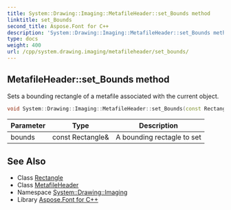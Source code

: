 ```yaml
---
title: System::Drawing::Imaging::MetafileHeader::set_Bounds method
linktitle: set_Bounds
second_title: Aspose.Font for C++
description: 'System::Drawing::Imaging::MetafileHeader::set_Bounds method. Sets a bounding rectangle of a metafile associated with the current object in C++.'
type: docs
weight: 400
url: /cpp/system.drawing.imaging/metafileheader/set_bounds/
---
```

## MetafileHeader::set_Bounds method


Sets a bounding rectangle of a metafile associated with the current object.

```cpp
void System::Drawing::Imaging::MetafileHeader::set_Bounds(const Rectangle &bounds)
```


| Parameter | Type | Description |
| --- | --- | --- |
| bounds | const Rectangle\& | A bounding rectagle to set |

## See Also

* Class [Rectangle](../../../system.drawing/rectangle/)
* Class [MetafileHeader](../)
* Namespace [System::Drawing::Imaging](../../)
* Library [Aspose.Font for C++](../../../)
